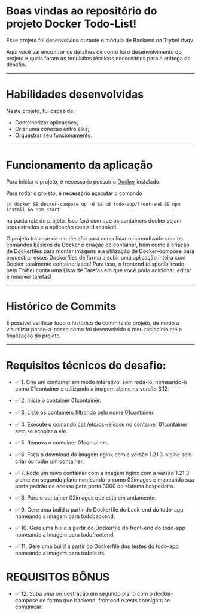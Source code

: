 # Boas vindas ao repositório do projeto <b>Docker Todo-List</b>!

Esse projeto foi desenvolvido durante o módulo de Backend na Trybe! #vqv 

Aqui você vai encontrar os detalhes de como foi o desenvolvimento do projeto e quais foram os requisitos técnicos necessários para a entrega do desafio.

---

# Habilidades desenvolvidas

Neste projeto, fui capaz de:

- Conteinerizar aplicações;
- Criar uma conexão entre elas;
- Orquestrar seu funcionamento.

---

# Funcionamento da aplicação

Para iniciar o projeto, é necessário possuir o [Docker](https://docs.docker.com/engine/install/ubuntu/) instalado.

Para rodar o projeto, é necessário executar o comando
```
cd docker && docker-compose up -d && cd todo-app/front-end && npm install && npm start
```

na pasta raíz do projeto. Isso fará com que os containers docker sejam orquestrados e a aplicação esteja disponível.

O projeto trata-se de um desafio para consolidar o aprendizado com os comandos básicos de Docker e criação de container, bem como a criação de Dockerfiles para montar imagens e a utilização de Docker-compose para orquestrar esses Dockerfiles de forma a subir uma aplicação inteira com Docker totalmente containerizada! Para isso, o frontend (disponibilizado pela Trybe) conta uma Lista de Tarefas em que você pode adicionar, editar e remover tarefas!

---

# Histórico de Commits

É possível verificar todo o histórico de commits do projeto, de modo a visualizar passo-a-passo como foi desenvolvido o meu raciocínio até a finalização do projeto.

---

# Requisitos técnicos do desafio:

- ✅ 1. Crie um container em modo interativo, sem rodá-lo, nomeando-o como 01container e utilizando a imagem alpine na versão 3.12.

- ✅ 2. Inicie o container 01container.

- ✅ 3. Liste os containers filtrando pelo nome 01container.

- ✅ 4. Execute o comando cat /etc/os-release no container 01container sem se acoplar a ele.

- ✅ 5. Remova o container 01container.

- ✅ 6. Faça o download da imagem nginx com a versão 1.21.3-alpine sem criar ou rodar um container.

- ✅ 7. Rode um novo container com a imagem nginx com a versão 1.21.3-alpine em segundo plano nomeando-o como 02images e mapeando sua porta padrão de acesso para porta 3000 do sistema hospedeiro.

- ✅ 8. Pare o container 02images que está em andamento.

- ✅ 9. Gere uma build a partir do Dockerfile do back-end do todo-app nomeando a imagem para todobackend.

- ✅ 10. Gere uma build a partir do Dockerfile do front-end do todo-app nomeando a imagem para todofrontend.

- ✅ 11. Gere uma build a partir do Dockerfile dos testes do todo-app nomeando a imagem para todotests.

# REQUISITOS BÔNUS

- ✅ 12. Suba uma orquestração em segundo plano com o docker-compose de forma que backend, frontend e tests consigam se comunicar.